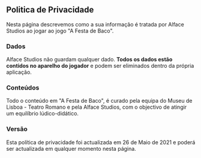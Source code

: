 ## Politica de Privacidade

Nesta página descrevemos como a sua informação é tratada por Alface Studios ao jogar ao jogo "A Festa de Baco".

### Dados

Alface Studios não guardam qualquer dado. **Todos os dados estão contidos no aparelho do jogador** e podem ser eliminados dentro da própria aplicação.


### Conteúdos

Todo o conteúdo em "A Festa de Baco", é curado pela equipa do Museu de Lisboa - Teatro Romano e pela Alface Studios, com o objectivo de atingir um equilíbrio lúdico-didático.

### Versão

Esta política de privacidade foi actualizada em 26 de Maio de 2021 e poderá ser actualizada em qualquer momento nesta página.
